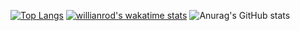 [![Top Langs](https://github-readme-stats.vercel.app/api/top-langs/?username=shalashtein&layout=compact)](https://github.com/anuraghazra/github-readme-stats)
[![willianrod's wakatime stats](https://github-readme-stats.vercel.app/api/wakatime?username=shalashtein)](https://github.com/anuraghazra/github-readme-stats)
![Anurag's GitHub stats](https://github-readme-stats.vercel.app/api?username=shalashtein&count_private=true)
